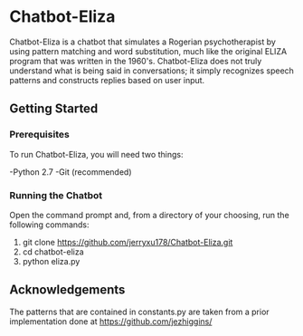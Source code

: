 # Chatbot-Eliza

Chatbot-Eliza is a chatbot that simulates a Rogerian psychotherapist by using pattern matching and word substitution, much like the original ELIZA program that was written in the 1960's. Chatbot-Eliza does not truly understand what is being said in conversations; it simply recognizes speech patterns and constructs replies based on user input.

## Getting Started

### Prerequisites
To run Chatbot-Eliza, you will need two things:

-Python 2.7
-Git (recommended)

### Running the Chatbot

Open the command prompt and, from a directory of your choosing, run the 
following commands:

1. git clone https://github.com/jerryxu178/Chatbot-Eliza.git
2. cd chatbot-eliza
3. python eliza.py

## Acknowledgements

The patterns that are contained in constants.py are taken from a prior implementation done at https://github.com/jezhiggins/